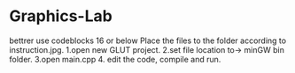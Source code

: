 # Graphics-Lab
bettrer use codeblocks 16 or below
Place the files to the folder according to instruction.jpg.
1.open new GLUT project.
2.set file location to-> minGW bin folder.
3.open main.cpp
4. edit the code, compile and run.
